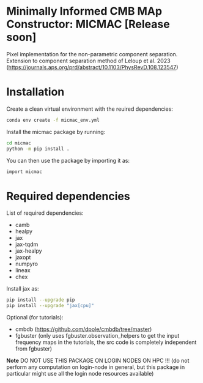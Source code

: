 # Minimally Informed CMB MAp Constructor: MICMAC [Release soon]
Pixel implementation for the non-parametric component separation.
Extension to component separation method of Leloup et al. 2023 (https://journals.aps.org/prd/abstract/10.1103/PhysRevD.108.123547)

# Installation
Create a clean virtual environment with the reuired dependencies:
```bash
conda env create -f micmac_env.yml
```

Install the micmac package by running:
```bash
cd micmac
python -m pip install .
```

You can then use the package by importing it as:
```bash
import micmac
```

# Required dependencies
List of required dependencies:
- camb
- healpy
- jax
- jax-tqdm
- jax-healpy
- jaxopt
- numpyro
- lineax
- chex

Install jax as:
```bash
pip install --upgrade pip
pip install --upgrade "jax[cpu]"
```
Optional (for tutorials):
* cmbdb (https://github.com/dpole/cmbdb/tree/master)
* fgbuster (only uses fgbuster.observation_helpers to get the input frequency maps in the tutorials, the src code is completely independent from fgbuster)

__Note__
DO NOT USE THIS PACKAGE ON LOGIN NODES ON HPC !!! (do not perform any computation on login-node in general, but this package in particular might use all the login node resources available)
